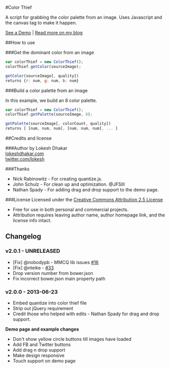 #Color Thief

A script for grabbing the color palette from an image. Uses Javascript and the canvas tag to make it happen.

[See a Demo](http://lokeshdhakar.com/projects/color-thief) | [Read more on my blog](http://lokeshdhakar.com/color-thief)

##How to use

###Get the dominant color from an image
```js
var colorThief = new ColorThief();
colorThief.getColor(sourceImage);
```

```js
getColor(sourceImage[, quality])
returns {r: num, g: num, b: num}
```

###Build a color palette from an image

In this example, we build an 8 color palette.

```js
var colorThief = new ColorThief();
colorThief.getPalette(sourceImage, 8);
```

```js
getPalette(sourceImage[, colorCount, quality])
returns [ [num, num, num], [num, num, num], ... ]
```

##Credits and license

###Author
by Lokesh Dhakar  
[lokeshdhakar.com](http://www.lokeshdhakar.com)  
[twitter.com/lokesh](http://twitter.com/lokesh)

###Thanks
* Nick Rabinowitz - For creating quantize.js.
* John Schulz - For clean up and optimization. @JFSIII
* Nathan Spady - For adding drag and drop support to the demo page.

###License
Licensed under the [Creative Commons Attribution 2.5 License](http://creativecommons.org/licenses/by/2.5/)

* Free for use in both personal and commercial projects.
* Attribution requires leaving author name, author homepage link, and the license info intact.


## Changelog

### v2.0.1 - UNRELEASED

- [Fix] @nobodypb - MMCQ lib issues [#16](https://github.com/lokesh/color-thief/pull/16)
- [Fix] @nteike - [#33](https://github.com/lokesh/color-thief/pull/33)
- Drop version number from bower.json
- Fix incorrect bower.json main property path

### v2.0.0 - 2013-06-23

- Embed quantize into color thief file
- Strip out jQuery requirement
- Credit those who helped with edits - Nathan Spady for drag and drop support.

**Demo page and example changes**

- Don't show yellow circle buttons till images have loaded
- Add FB and Twitter buttons
- Add drag n drop support
- Make design responsive
- Touch support on demo page
